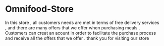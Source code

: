 # Omnifood-Store
In this store , all customers needs are met in terms of free delivery services , and there are many offers that we offer when purchasing meals . Customers can creat an acount in order to facilitate the purchase process and receive all the offers that we offer . thank you for visiting our store
